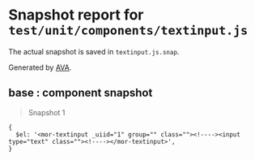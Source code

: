 # Snapshot report for `test/unit/components/textinput.js`

The actual snapshot is saved in `textinput.js.snap`.

Generated by [AVA](https://ava.li).

## base : component snapshot

> Snapshot 1

    {
      $el: '<mor-textinput _uiid="1" group="" class=""><!----><input type="text" class=""><!----></mor-textinput>',
    }
